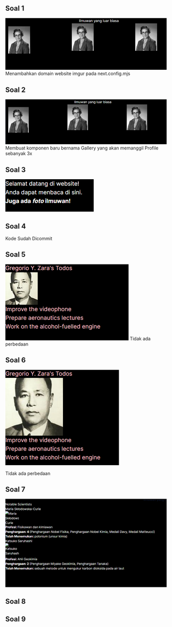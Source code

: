 ## Soal 1
![gambar 1](1.png)
Menambahkan domain website imgur pada next.config.mjs
## Soal 2
![alt text](2.png)
Membuat komponen baru bernama Gallery yang akan memanggil Profile sebanyak 3x
## Soal 3
![alt text](3.png)

## Soal 4
Kode Sudah Dicommit

## Soal 5
![alt text](4.png)
Tidak ada perbedaan
## Soal 6
![alt text](image.png)

Tidak ada perbedaan
## Soal 7
![alt text](7.png)
## Soal 8
## Soal 9